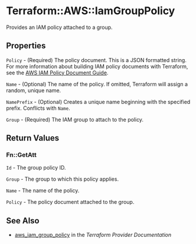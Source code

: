# Terraform::AWS::IamGroupPolicy

Provides an IAM policy attached to a group.

## Properties

`Policy` - (Required) The policy document. This is a JSON formatted string. For more information about building IAM policy documents with Terraform, see the [AWS IAM Policy Document Guide](/docs/providers/aws/guides/iam-policy-documents.html).

`Name` - (Optional) The name of the policy. If omitted, Terraform will
assign a random, unique name.

`NamePrefix` - (Optional) Creates a unique name beginning with the specified
prefix. Conflicts with `Name`.

`Group` - (Required) The IAM group to attach to the policy.


## Return Values

### Fn::GetAtt

`Id` - The group policy ID.

`Group` - The group to which this policy applies.

`Name` - The name of the policy.

`Policy` - The policy document attached to the group.

## See Also

* [aws_iam_group_policy](https://www.terraform.io/docs/providers/aws/r/iam_group_policy.html) in the _Terraform Provider Documentation_